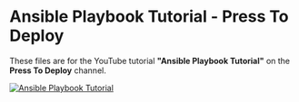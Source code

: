 # Ansible Playbook Tutorial - Press To Deploy

These files are for the YouTube tutorial **"Ansible Playbook Tutorial"** on the **Press To Deploy** channel.

[![Ansible Playbook Tutorial](https://img.youtube.com/vi/qQ0TD4lXnd4/hqdefault.jpg)](https://www.youtube.com/watch?v=qQ0TD4lXnd4)
